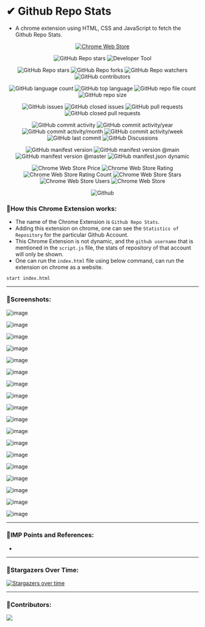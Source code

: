 # ✔ Github Repo Stats
- A chrome extension using HTML, CSS and JavaScript to fetch the Github Repo Stats.

<p align = "center">
	<a href="https://chrome.google.com/webstore/detail/github-repo-stats/iacikofnneiekcioegdmebkmihldigfj/"
          target="_blank">
          <img src="https://i.imgur.com/iswHnpJ.png" alt="Chrome Web Store" style="max-width: 90%;">
          </img>
        </a>
</p>
<p align = "center">
	<img src = "https://img.shields.io/badge/Chrome Extension-Github Repo Stats-green?style=plastic&logo=appveyor", alt = "GitHub Repo stars">
	<img src = "https://img.shields.io/badge/Chrome Extension-Developer Tool-green?style=plastic&logo=appveyor", alt = "Developer Tool">
</p>
<p align = "center">
	<img src = "https://img.shields.io/github/stars/akash-rajak/Github-Repo-Stats?style=social", alt = "GitHub Repo stars">
	<img src = "https://img.shields.io/github/forks/akash-rajak/Github-Repo-Stats?style=social", alt = "GitHub Repo forks">
	<img src = "https://img.shields.io/github/watchers/akash-rajak/Github-Repo-Stats?style=social", alt = "GitHub Repo watchers">
	<img src = "https://img.shields.io/github/contributors/akash-rajak/Github-Repo-Stats?style=social", alt = "GitHub contributors">
</p>
<p align = "center">
	<img src = "https://img.shields.io/github/languages/count/akash-rajak/Github-Repo-Stats?style=social", alt = "GitHub language count">
	<img src = "https://img.shields.io/github/languages/top/akash-rajak/Github-Repo-Stats?style=social", alt = "GitHub top language">
	<img src = "https://img.shields.io/github/directory-file-count/akash-rajak/Github-Repo-Stats?style=social", alt = "GitHub repo file count">
	<img src = "https://img.shields.io/github/repo-size/akash-rajak/Github-Repo-Stats?style=social", alt = "GitHub repo size">
</p>
<p align = "center">
	<img src = "https://img.shields.io/github/issues/akash-rajak/Github-Repo-Stats", alt = "GitHub issues">
	<img src = "https://img.shields.io/github/issues-closed/akash-rajak/Github-Repo-Stats", alt = "GitHub closed issues">
	<img src = "https://img.shields.io/github/issues-pr/akash-rajak/Github-Repo-Stats", alt = "GitHub pull requests">
	<img src = "https://img.shields.io/github/issues-pr-closed/akash-rajak/Github-Repo-Stats", alt = "GitHub closed pull requests">
</p>
<p align = "center">
	<img src = "https://img.shields.io/github/commit-activity/t/akash-rajak/Github-Repo-Stats", alt = "GitHub commit activity">
	<img src = "https://img.shields.io/github/commit-activity/y/akash-rajak/Github-Repo-Stats", alt = "GitHub commit activity/year">
	<img src = "https://img.shields.io/github/commit-activity/m/akash-rajak/Github-Repo-Stats", alt = "GitHub commit activity/month">
	<img src = "https://img.shields.io/github/commit-activity/w/akash-rajak/Github-Repo-Stats", alt = "GitHub commit activity/week">
	<img src = "https://img.shields.io/github/last-commit/akash-rajak/Github-Repo-Stats", alt = "GitHub last commit">
	<img src = "https://img.shields.io/github/discussions/akash-rajak/Github-Repo-Stats", alt = "GitHub Discussions">
</p>
<p align = "center">
	<img src = "https://img.shields.io/github/manifest-json/v/akash-rajak/Github-Repo-Stats", alt = "GitHub manifest version">
	<img src = "https://img.shields.io/github/manifest-json/v/akash-rajak/Github-Repo-Stats/main", alt = "GitHub manifest version @main">
	<img src = "https://img.shields.io/github/manifest-json/v/akash-rajak/Github-Repo-Stats/master", alt = "GitHub manifest version @master">
	<img src = "https://img.shields.io/github/manifest-json/permissions/akash-rajak/Github-Repo-Stats", alt = "GitHub manifest.json dynamic">
</p>
<!-- The Id should be of chrome webstore (After publishing it on Chrome Webstore) - do it later -->
<p align = "center">
	<img alt="Chrome Web Store Price" src="https://img.shields.io/chrome-web-store/price/iacikofnneiekcioegdmebkmihldigfj">
	<img alt="Chrome Web Store Rating" src="https://img.shields.io/chrome-web-store/rating/iacikofnneiekcioegdmebkmihldigfj">
	<img alt="Chrome Web Store Rating Count" src="https://img.shields.io/chrome-web-store/rating-count/iacikofnneiekcioegdmebkmihldigfj">
	<img alt="Chrome Web Store Stars" src="https://img.shields.io/chrome-web-store/stars/iacikofnneiekcioegdmebkmihldigfj">
	<img alt="Chrome Web Store Users" src="https://img.shields.io/chrome-web-store/users/iacikofnneiekcioegdmebkmihldigfj">
	<img alt="Chrome Web Store" src="https://img.shields.io/chrome-web-store/v/iacikofnneiekcioegdmebkmihldigfj">
</p>
<p align = "center">
	<img src = "https://img.shields.io/github/license/akash-rajak/Github-Repo-Stats", alt = "Github">
</p>

### 📌How this Chrome Extension works:
- The name of the Chrome Extension is `Github Repo Stats`.
- Adding this extension on chrome, one can see the `Statistics of Repository` for the particular Github Account.
- This Chrome Extension is not dynamic, and the `github username` that is mentioned in the `script.js` file, the stats of repository of that account will only be shown.
- One can run the `index.html` file using below command, can run the extension on chrome as a website.
```
start index.html
```

****

### 📌Screenshots:

![image](https://github.com/akash-rajak/Github-Repo-Stats/assets/57003737/cb6913e5-1ba9-4f78-99cb-ef98cdaddbe2)

![image](https://github.com/akash-rajak/Github-Repo-Stats/assets/57003737/c0f4d8c0-940d-4ce4-9cd3-16c52d645958)

![image](https://github.com/akash-rajak/Github-Repo-Stats/assets/57003737/b5ffd4ae-83e7-4187-b41b-3db913a4c478)

![image](https://github.com/akash-rajak/Github-Repo-Stats/assets/57003737/da81fe9f-3873-43fc-ad77-21a2abe4aa4a)

![image](https://github.com/akash-rajak/Github-Repo-Stats/assets/57003737/914313fc-e4d5-41f5-953d-84d591d58641)

![image](https://github.com/akash-rajak/Github-Repo-Stats/assets/57003737/29c19411-0233-4719-bfb5-29815c4bc87b)

![image](https://github.com/akash-rajak/Github-Repo-Stats/assets/57003737/b48fe504-266e-438c-91bb-d61f8f211f63)

![image](https://github.com/akash-rajak/Github-Repo-Stats/assets/57003737/2887d782-2544-484b-a2d4-efd9e00007c7)

![image](https://github.com/akash-rajak/Github-Repo-Stats/assets/57003737/e0909a71-ad5c-4fec-a097-3135bfb4b797)

![image](https://github.com/akash-rajak/Github-Repo-Stats/assets/57003737/0131124e-2af0-4216-91fd-1a320571b2a1)

![image](https://github.com/akash-rajak/Github-Repo-Stats/assets/57003737/5364bb21-9d63-4b4e-953c-f3f31ce7c546)

![image](https://github.com/akash-rajak/Github-Repo-Stats/assets/57003737/ea9d2449-bac1-4095-a233-f191c2ddb717)

![image](https://github.com/akash-rajak/Github-Repo-Stats/assets/57003737/51a91d6c-f039-41cf-856a-4945ddfab693)

![image](https://github.com/akash-rajak/Github-Repo-Stats/assets/57003737/f367181f-65d0-49af-bfe5-2c7376ae47b5)

![image](https://github.com/akash-rajak/Github-Repo-Stats/assets/57003737/036acf73-a91a-4a1f-b58a-ba313cdc4670)

![image](https://github.com/akash-rajak/Github-Repo-Stats/assets/57003737/bf65f5ee-2018-4325-8044-3c3871311858)

![image](https://github.com/akash-rajak/Github-Repo-Stats/assets/57003737/f62599a7-1525-4b2b-a40c-bb15eb1302c6)

![image](https://github.com/akash-rajak/Github-Repo-Stats/assets/57003737/f2dedd30-8d81-4257-b7f2-2d4cc498afe4)

****

### 📌IMP Points and References:
- 

****

### 🌟Stargazers Over Time:
[![Stargazers over time](https://starchart.cc/akash-rajak/Github-Repo-Stats.svg)](https://starchart.cc/akash-rajak/Github-Repo-Stats)

****

### 📌Contributors:
<a href="https://github.com/akash-rajak/Github-Repo-Stats/graphs/contributors">
  <img src="https://contrib.rocks/image?repo=akash-rajak/Github-Repo-Stats" />
</a>

